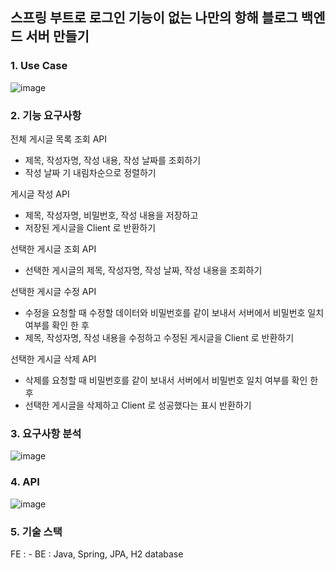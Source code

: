 ## 스프링 부트로 로그인 기능이 없는 나만의 항해 블로그 백엔드 서버 만들기


### 1. Use Case 
![image](https://user-images.githubusercontent.com/117708164/204476645-f6788e0e-5cdf-4929-9185-10f0f1544061.png)


### 2. 기능 요구사항

전체 게시글 목록 조회 API
 - 제목, 작성자명, 작성 내용, 작성 날짜를 조회하기
 - 작성 날짜 기 내림차순으로 정렬하기
 
 게시글 작성 API
 - 제목, 작성자명, 비밀번호, 작성 내용을 저장하고
 - 저장된 게시글을 Client 로 반환하기


선택한 게시글 조회 API
 - 선택한 게시글의 제목, 작성자명, 작성 날짜, 작성 내용을 조회하기 


선택한 게시글 수정 API
 - 수정을 요청할 때 수정할 데이터와 비밀번호를 같이 보내서 서버에서 비밀번호 일치 여부를 확인 한 후
 - 제목, 작성자명, 작성 내용을 수정하고 수정된 게시글을 Client 로 반환하기


선택한 게시글 삭제 API
 - 삭제를 요청할 때 비밀번호를 같이 보내서 서버에서 비밀번호 일치 여부를 확인 한 후
 - 선택한 게시글을 삭제하고 Client 로 성공했다는 표시 반환하기



### 3. 요구사항 분석
![image](https://user-images.githubusercontent.com/117708164/204755071-3004de7c-a40f-43c7-8637-a7f9aeb9d31b.png)


### 4. API
![image](https://user-images.githubusercontent.com/117708164/204755200-928afdf2-7c49-42ac-bd99-8b053fcdf6b3.png)


### 5. 기술 스택
FE : -
BE : Java, Spring, JPA, H2 database
